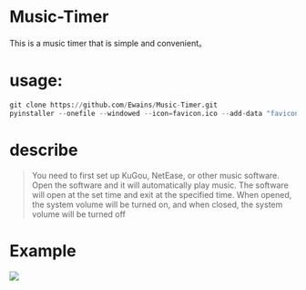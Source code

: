 # Music-Timer
This is a music timer that is simple and convenient。

# usage:
```python
git clone https://github.com/Ewains/Music-Timer.git
pyinstaller --onefile --windowed --icon=favicon.ico --add-data "favicon.ico;." .\Music-Timer.py
```


# describe
> You need to first set up KuGou, NetEase, or other music software. Open the software and it will automatically play music. The software will open at the set time and exit at the specified time. When opened, the system volume will be turned on, and when closed, the system volume will be turned off


# Example

![](http://cdn.ewain.top/blog/202412121733174.png)
